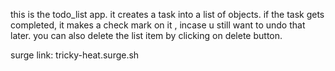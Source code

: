 this is the todo_list app. 
it creates a task into a list of objects. if the task gets completed, 
it makes a check mark on it , incase u still want to undo that later. 
you can also delete the list item by clicking on delete button.



surge link:
tricky-heat.surge.sh
